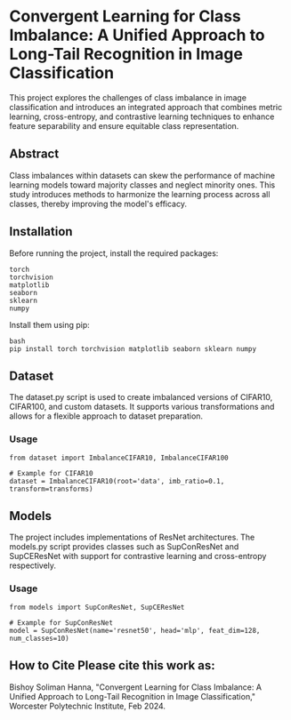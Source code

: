 # Convergent Learning for Class Imbalance: A Unified Approach to Long-Tail Recognition in Image Classification

This project explores the challenges of class imbalance in image classification and introduces an integrated approach that combines metric learning, cross-entropy, and contrastive learning techniques to enhance feature separability and ensure equitable class representation.

## Abstract
Class imbalances within datasets can skew the performance of machine learning models toward majority classes and neglect minority ones. This study introduces methods to harmonize the learning process across all classes, thereby improving the model's efficacy.

## Installation

Before running the project, install the required packages:

```
torch
torchvision
matplotlib
seaborn
sklearn
numpy
```
Install them using pip:

```
bash
pip install torch torchvision matplotlib seaborn sklearn numpy
```


## Dataset
The dataset.py script is used to create imbalanced versions of CIFAR10, CIFAR100, and custom datasets. It supports various transformations and allows for a flexible approach to dataset preparation.

### Usage

```
from dataset import ImbalanceCIFAR10, ImbalanceCIFAR100

# Example for CIFAR10
dataset = ImbalanceCIFAR10(root='data', imb_ratio=0.1, transform=transforms)
```
## Models
The project includes implementations of ResNet architectures. The models.py script provides classes such as SupConResNet and SupCEResNet with support for contrastive learning and cross-entropy respectively.

### Usage
```
from models import SupConResNet, SupCEResNet

# Example for SupConResNet
model = SupConResNet(name='resnet50', head='mlp', feat_dim=128, num_classes=10)
```

## How to Cite Please cite this work as:

Bishoy Soliman Hanna, "Convergent Learning for Class Imbalance: A Unified Approach to Long-Tail Recognition in Image Classification," Worcester Polytechnic Institute, Feb 2024.


